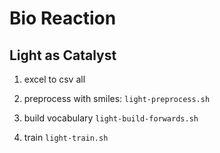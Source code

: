 # Bio Reaction

## Light as Catalyst

1. excel to csv all

2. preprocess with smiles: `light-preprocess.sh`

3. build vocabulary `light-build-forwards.sh`

4. train `light-train.sh`